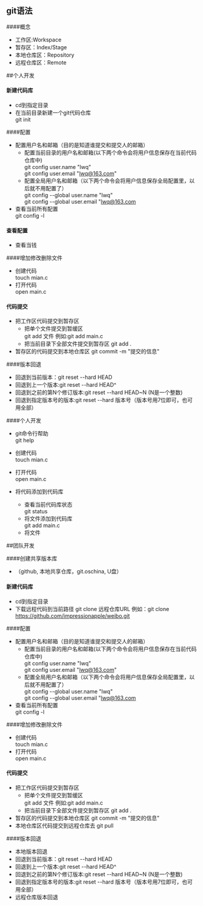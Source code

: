 ## git语法
####概念
 - 工作区:Workspace
 - 暂存区：Index/Stage
 - 本地仓库区：Repository
 - 远程仓库区：Remote


##个人开发

#### 新建代码库
 - cd到指定目录
 - 在当前目录新建一个git代码仓库<br>git init

####配置
- 配置用户名和邮箱（目的是知道谁提交和提交人的邮箱）
  - 配置当前目录的用户名和邮箱(以下两个命令会将用户信息保存在当前代码仓库中)
<br> git config user.name "lwq"<br>git config user.email "lwq@163.com"
  - 配置全局用户名和邮箱（以下两个命令会将用户信息保存全局配置里，以后就不用配置了）<br>git config --global user.name "lwq"<br>git config --global user.email "lwq@163.com
 - 查看当前所有配置<br>git config -l

#### 查看配置
 - 查看当钱

####增加修改删除文件

 - 创建代码<br> touch mian.c
 - 打开代码<br> open main.c

#### 代码提交
 - 把工作区代码提交到暂存区
   - 把单个文件提交到暂缓区<br>git add 文件 例如:git add main.c
   - 把当前目录下全部文件提交到暂存区 git add .
 - 暂存区的代码提交到本地仓库区 git commit -m "提交的信息"


####版本回退

 - 回退到当前版本：git reset --hard HEAD
 - 回退到上一个版本:git reset --hard HEAD^
 - 回退到之前的第N个修订版本:git reset --hard HEAD~N (N是一个整数)
 - 回退到指定版本号的版本:git reset --hard 版本号（版本号用7位即可，也可用全部）





####个人开发

 - git命令行帮助<br>git help


 - 创建代码<br> touch mian.c
 - 打开代码<br> open main.c
 - 将代码添加到代码库
   - 查看当前代码库状态<br>git status
   - 将文件添加到代码库<br>git add main.c
   - 将文件


##团队开发

####创建共享版本库
- （github, 本地共享仓库，git.oschina, U盘）

#### 新建代码库
 - cd到指定目录
 - 下载远程代码到当前路径 git clone  远程仓库URL 例如：git clone https://github.com/impressionapple/weibo.git

####配置
- 配置用户名和邮箱（目的是知道谁提交和提交人的邮箱）
  - 配置当前目录的用户名和邮箱(以下两个命令会将用户信息保存在当前代码仓库中)
<br> git config user.name "lwq"<br>git config user.email "lwq@163.com"
  - 配置全局用户名和邮箱（以下两个命令会将用户信息保存全局配置里，以后就不用配置了）<br>git config --global user.name "lwq"<br>git config --global user.email "lwq@163.com
 - 查看当前所有配置<br>git config -l


####增加修改删除文件

 - 创建代码<br> touch mian.c
 - 打开代码<br> open main.c

#### 代码提交
 - 把工作区代码提交到暂存区
   - 把单个文件提交到暂缓区<br>git add 文件 例如:git add main.c
   - 把当前目录下全部文件提交到暂存区 git add .
 - 暂存区的代码提交到本地仓库区 git commit -m "提交的信息"
 - 本地仓库区代码提交到远程仓库去 git pull

####版本回退
- 本地版本回退
 - 回退到当前版本：git reset --hard HEAD
 - 回退到上一个版本:git reset --hard HEAD^
 - 回退到之前的第N个修订版本:git reset --hard HEAD~N (N是一个整数)
 - 回退到指定版本号的版本:git reset --hard 版本号（版本号用7位即可，也可用全部）
- 远程仓库版本回退





